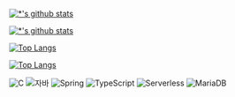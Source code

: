 <!-- ![header](https://capsule-render.vercel.app/api?type=wave&color=auto&height=300&section=header&text=깃허브%20특강&fontsize=90)



# Hi there 👋
## Hi there 👋
### Hi there 👋
#### Hi there 👋
##### Hi there 👋

---

**안녕**
*하세요*
~~취소선~~
>인용구
* 1번
* 2번
- 1번
- 2번

[네이버](https://www.naver.com)

```

System.out.print("Hello world!");

```
-->
[![*'s github stats](https://github-readme-stats.vercel.app/api?username=SJJang0920&show_icons=true&theme=radical)](https://github.com/SJJang0920)

[![*'s github stats](https://github-readme-stats.vercel.app/api?username=SJJang0920)](https://github.com/SJJang0920)

[![Top Langs](https://github-readme-stats.vercel.app/api/top-langs/?username=SJJang0920)](https://github.com/SJJang0920/github-readme-stats)

[![Top Langs](https://github-readme-stats.vercel.app/api/top-langs/?username=SJJang0920&layout=compact)](https://github.com/SJJang0920/github-readme-stats)

![C](https://img.shields.io/badge/-C-123456?style=flat-square&logo=C&logoColor=black)
![자바](https://img.shields.io/badge/-자바-007396?style=flat&logo=Java&logoColor=ffffff)
![Spring](https://img.shields.io/badge/-Spring-6DB33F?style=for-the-badge&logo=Spring&logoColor=white)
![TypeScript](https://img.shields.io/badge/-TypeScript-3178C6?style=flat-square&logo=TypeScript&logoColor=white)
![Serverless](https://img.shields.io/badge/-Serverless-FD5750?style=flat-square&logo=Serverless&logoColor=magenta)
![MariaDB](https://img.shields.io/badge/-MariaDB-1F305F?style=flat-square&logo=mariadb&logoColor=white)
